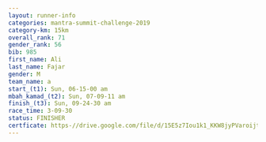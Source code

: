 ```yaml
---
layout: runner-info 
categories: mantra-summit-challenge-2019 
category-km: 15km 
overall_rank: 71
gender_rank: 56
bib: 985
first_name: Ali
last_name: Fajar
gender: M
team_name: a
start_(t1): Sun, 06-15-00 am
mbah_kamad_(t2): Sun, 07-09-11 am
finish_(t3): Sun, 09-24-30 am
race_time: 3-09-30
status: FINISHER
certficate: https-//drive.google.com/file/d/15E5z7Iou1k1_KKW8jyPVaroijtblSlk8/view?usp=sharing
---
```

